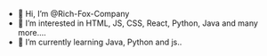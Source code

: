 - 👋 Hi, I’m @Rich-Fox-Company
- 👀 I’m interested in HTML, JS, CSS, React, Python, Java and many more....
- 🌱 I’m currently learning Java, Python and js..


<!---
Rich-Fox-Company/Rich-Fox-Company is a ✨ special ✨ repository because its `README.md` (this file) appears on your GitHub profile.
You can click the Preview link to take a look at your changes.
--->
